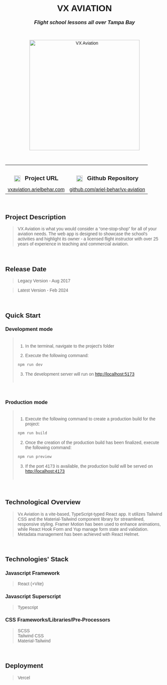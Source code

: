 <link rel="preconnect" href="https://fonts.googleapis.com">
<link rel="preconnect" href="https://fonts.gstatic.com" crossorigin>
<link href="https://fonts.googleapis.com/css2?family=Montserrat:ital,wght@0,100..900;1,100..900&display=swap" rel="stylesheet">

<div style='font-family: "Montserrat", sans-serif; font-optical-sizing: autoм font-weight: 400; font-style: normal;'>

<h1 align="center" style="text-transform: uppercase">VX AVIATION</h1>
<h3 align="center" style="margin-top: 1px; text-align: center;" ><em>Flight school lessons all over Tampa Bay</em></h3>

<br />

<p align="center">
    <img style="height: 350px; width: auto" alt="VX Aviation" src="https://github-repositories-images.s3.eu-central-1.amazonaws.com/vx-aviation.png">
</p>

<br />

<table align="center" style="width:100%;">
  <tr>
    <th align="center">
        <img align="center" alt="Link" style="height: 20px; width: auto; margin-right: 10px;" src="https://github-repositories-images.s3.eu-central-1.amazonaws.com/link.png">
        <h3 align="center" style="margin-bottom: 10px; display: inline-block;">Project URL</h3>
    </th>
    <th align="center">
        <img align="center" alt="Github" style="height: 20px; width: auto; margin-right: 10px;" src="https://github-repositories-images.s3.eu-central-1.amazonaws.com/github.png">
        <h3 align="center" style="margin-bottom: 10px; display: inline-block;">Github Repository</h3>
    </th>
  </tr>
  <tr>
    <td align="center">
        <a align="center" href="https://vxaviation.arielbehar.com/" target="_blank">vxaviation.arielbehar.com</a>
    </td>
    <td align="center">
        <a href="https://github.com/ariel-behar/vx-aviation" target="_blank">github.com/ariel-behar/vx-aviation</a>
    </td>
  </tr>
</table>

<br />

<h2>Project Description</h2>

<blockquote>
VX Aviation is what you would consider a “one-stop-shop” for all of your aviation needs. The web app is designed to showcase the school's activities and highlight its owner - a licensed flight instructor with over 25 years of experience in teaching and commercial aviation. 
</blockquote>

<br />

<h2>Release Date</h2>

<blockquote>Legacy Version - Aug 2017</blockquote>
<blockquote>Latest Version - Feb 2024</blockquote>

<br />

<h2>Quick Start</h2>

<h3>Development mode</h3>

<blockquote style="padding-top:5px; padding-bottom: 5px">

1. In the terminal, navigate to the project's folder

2. Execute the following command:

```bash
npm run dev
```

3. The development server will run on [http://localhost:5173](http://localhost:5173)
</blockquote>

<br />

<h3>Production mode</h3>

<blockquote style="padding-top:5px; padding-bottom: 5px">

1. Execute the following command to create a production build for the project:
```bash
npm run build
```

2. Once the creation of the production build has been finalized, execute the following command:
```bash
npm run preview
```
3. If the port 4173 is available, the production build will be served on [http://localhost:4173](http://localhost:4173)
</blockquote>

<br />

<h2>Technological Overview</h2>

<blockquote>Vx Aviation is a vite-based, TypeScript-typed React app. It utilizes Tailwind CSS and the Material-Tailwind component library for streamlined, responsive styling. Framer Motion has been used to enhance animations, while React Hook Form and Yup manage form state and validation. Metadata management has been achieved with React Helmet.
</blockquote>

<br />

<h2>Technologies' Stack</h2>

<h3>Javascript Framework</h3> 

<blockquote>React (+Vite)</blockquote>

<h3>Javascript Superscript</h3> 

<blockquote>Typescript</blockquote>

<h3>CSS Frameworks/Libraries/Pre-Processors</h3>

<blockquote>
SCSS
<br />
Tailwind CSS
<br/>
Material-Tailwind</blockquote>

<br />

<h2>Deployment</h2>

<blockquote>Vercel</blockquote>

<!-- <br /> -->
<!-- <h2>Specs</h2> -->
